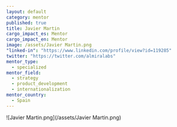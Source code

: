 ```yaml
---
layout: default
category: mentor
published: true
title: Javier Martin
cargo_impact_es: Mentor
cargo_impact_en: Mentor
image: /assets/Javier Martin.png
"linked-in": "https://www.linkedin.com/profile/view?id=119285"
twitter: "https://twitter.com/almiralabs"
mentor_type: 
  - specialized
mentor_field: 
  - strategy
  - product_development
  - internationalization
mentor_country: 
  - Spain
---
```


![Javier Martin.png](/assets/Javier Martin.png)